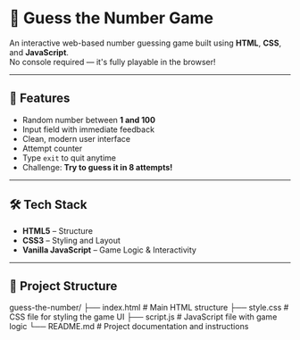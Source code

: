 # 🎯 Guess the Number Game

An interactive web-based number guessing game built using **HTML**, **CSS**, and **JavaScript**.  
No console required — it's fully playable in the browser!

---

## 🚀 Features

- Random number between **1 and 100**
- Input field with immediate feedback
- Clean, modern user interface
- Attempt counter
- Type `exit` to quit anytime
- Challenge: **Try to guess it in 8 attempts!**

---

## 🛠️ Tech Stack

- **HTML5** – Structure
- **CSS3** – Styling and Layout
- **Vanilla JavaScript** – Game Logic & Interactivity

---

## 📂 Project Structure
guess-the-number/
├── index.html       # Main HTML structure
├── style.css        # CSS file for styling the game UI
├── script.js        # JavaScript file with game logic
└── README.md        # Project documentation and instructions

